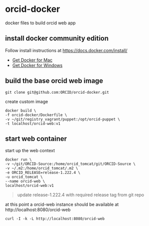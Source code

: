 # orcid-docker

docker files to build orcid web app

## install docker community edition

Follow install instructions at https://docs.docker.com/install/

* [Get Docker for Mac](https://download.docker.com/mac/stable/Docker.dmg)
* [Get Docker for Windows](https://download.docker.com/win/stable/Docker%20for%20Windows%20Installer.exe)

## build the base orcid web image

    git clone git@github.com:ORCID/orcid-docker.git

create custom image

    docker build \
    -f orcid-docker/Dockerfile \
    -v ~/git/registry_vagrant/puppet:/opt/orcid-puppet \
    -t localhost/orcid-web:v1

## start web container

start up  the web context

    docker run \
    -v ~/git/ORCID-Source:/home/orcid_tomcat/git/ORCID-Source \
    -v ~/.m2:/home/orcid_tomcat/.m2 \
    -e ORCID_RELEASE=release-1.222.4 \
    -u orcid_tomcat \
    --name orcid-web \
    localhost/orcid-web:v1

> update release-1.222.4 with required release tag from git repo

at this point a orcid-web instance should be available at http://localhost:8080/orcid-web

    curl -I -k -L http://localhost:8080/orcid-web

